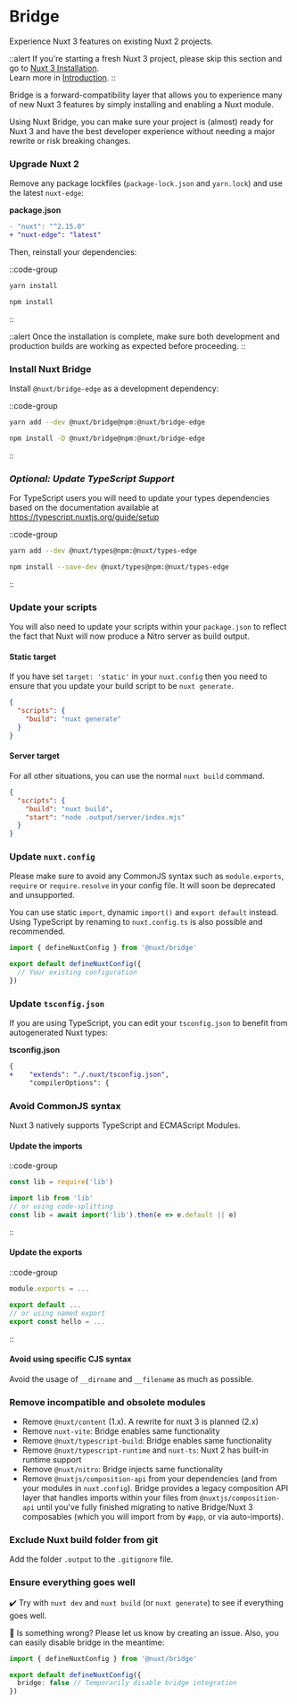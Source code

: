 # Bridge

Experience Nuxt 3 features on existing Nuxt 2 projects.

::alert
If you're starting a fresh Nuxt 3 project, please skip this section and go to [Nuxt 3 Installation](/getting-started/installation).<br>
Learn more in [Introduction](/getting-started/introduction).
::

Bridge is a forward-compatibility layer that allows you to experience many of new Nuxt 3 features by simply installing and enabling a Nuxt module.

Using Nuxt Bridge, you can make sure your project is (almost) ready for Nuxt 3 and have the best developer experience without needing a major rewrite or risk breaking changes.


### Upgrade Nuxt 2

Remove any package lockfiles (`package-lock.json` and `yarn.lock`) and use the latest `nuxt-edge`:

**package.json**

```diff
- "nuxt": "^2.15.0"
+ "nuxt-edge": "latest"
```

Then, reinstall your dependencies:

::code-group
```bash [Yarn]
yarn install
```
```bash [NPM]
npm install
```
::

::alert
Once the installation is complete, make sure both development and production builds are working as expected before proceeding.
::

### Install Nuxt Bridge

Install `@nuxt/bridge-edge` as a development dependency:

::code-group
```bash [Yarn]
yarn add --dev @nuxt/bridge@npm:@nuxt/bridge-edge
```
```bash [NPM]
npm install -D @nuxt/bridge@npm:@nuxt/bridge-edge
```
::

### _Optional: Update TypeScript Support_
For TypeScript users you will need to update your types dependencies based on the documentation available at https://typescript.nuxtjs.org/guide/setup

::code-group
```bash [Yarn]
yarn add --dev @nuxt/types@npm:@nuxt/types-edge
```
```bash [NPM]
npm install --save-dev @nuxt/types@npm:@nuxt/types-edge
```
::

### Update your scripts

You will also need to update your scripts within your `package.json` to reflect the fact that Nuxt will now produce a Nitro server as build output.

#### Static target

If you have set `target: 'static'` in your `nuxt.config` then you need to ensure that you update your build script to be `nuxt generate`.

```json
{
  "scripts": {
    "build": "nuxt generate"
  }
}
```

#### Server target

For all other situations, you can use the normal `nuxt build` command.

```json
{
  "scripts": {
    "build": "nuxt build",
    "start": "node .output/server/index.mjs"
  }
}
```

### Update `nuxt.config`

Please make sure to avoid any CommonJS syntax such as `module.exports`, `require` or `require.resolve` in your config file. It will soon be deprecated and unsupported.

You can use static `import`, dynamic `import()` and `export default` instead. Using TypeScript by renaming to `nuxt.config.ts` is also possible and recommended.

```ts [nuxt.config.js|ts]
import { defineNuxtConfig } from '@nuxt/bridge'

export default defineNuxtConfig({
  // Your existing configuration
})
```

### Update `tsconfig.json`

If you are using TypeScript, you can edit your `tsconfig.json` to benefit from autogenerated Nuxt types:

**tsconfig.json**

```diff
{
+    "extends": "./.nuxt/tsconfig.json",
     "compilerOptions": {
```

### Avoid CommonJS syntax

Nuxt 3 natively supports TypeScript and ECMAScript Modules.

#### Update the imports

::code-group
```js [Before]
const lib = require('lib')
```
```js [After]
import lib from 'lib'
// or using code-splitting
const lib = await import('lib').then(e => e.default || e)
```
::

#### Update the exports

::code-group
```js [Before]
module.exports = ...
```
```js [After]
export default ...
// or using named export
export const hello = ...
```
::

#### Avoid using specific CJS syntax

Avoid the usage of `__dirname` and `__filename` as much as possible.

### Remove incompatible and obsolete modules

- Remove `@nuxt/content` (1.x). A rewrite for nuxt 3 is planned (2.x)
- Remove `nuxt-vite`: Bridge enables same functionality
- Remove `@nuxt/typescript-build`: Bridge enables same functionality
- Remove `@nuxt/typescript-runtime` and `nuxt-ts`: Nuxt 2 has built-in runtime support
- Remove `@nuxt/nitro`: Bridge injects same functionality
- Remove `@nuxtjs/composition-api` from your dependencies (and from your modules in `nuxt.config`). Bridge provides a legacy composition API layer that handles imports within your files from `@nuxtjs/composition-api` until you've fully finished migrating to native Bridge/Nuxt 3 composables (which you will import from by `#app`, or via auto-imports).

### Exclude Nuxt build folder from git

Add the folder `.output` to the `.gitignore` file.

### Ensure everything goes well

✔️ Try with `nuxt dev` and `nuxt build` (or `nuxt generate`) to see if everything goes well.

🐛 Is something wrong? Please let us know by creating an issue. Also, you can easily disable bridge in the meantime:

```ts [nuxt.config.js|ts]
import { defineNuxtConfig } from '@nuxt/bridge'

export default defineNuxtConfig({
  bridge: false // Temporarily disable bridge integration
})
```
